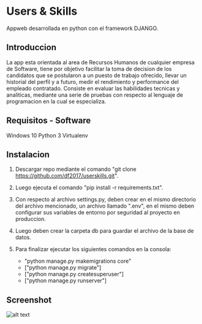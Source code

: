 # Users & Skills

Appweb desarrollada en python con el framework DJANGO.

## Introduccion
	
La app esta orientada al area de Recursos Humanos de cualquier empresa de Software, tiene por objetivo facilitar la toma de decision
de los candidatos que se postularon a un puesto de trabajo ofrecido, llevar un historial del perfil y a futuro, medir el rendimiento y performance del empleado contratado. Consiste en evaluar las habilidades tecnicas y analiticas, mediante una serie de pruebas con respecto al lenguaje de programacion en la cual se especializa.

## Requisitos - Software

Windows 10
Python 3
Virtualenv

## Instalacion

1. Descargar repo mediante el comando "git clone https://github.com/df2017/userskills.git".

2. Luego ejecuta el comando "pip install -r requirements.txt".

3. Con respecto al archivo settings.py, deben crear en el mismo directorio del archivo mencionado, un archivo llamado ".env", en el mismo    deben configurar sus variables de entorno por seguridad al proyecto en produccion.

4. Luego deben crear la carpeta db para guardar el archivo de la base de datos.

5. Para finalizar ejecutar los siguientes comandos en la consola:

	- "python manage.py makemigrations core"
	- ["python manage.py migrate"]
	- ["python manage.py createsuperuser"]
	- ["python manage.py runserver"]

## Screenshot

![alt text](https://github.com/df2017/userskills/blob/master/screenshot/home_page.JPG)

